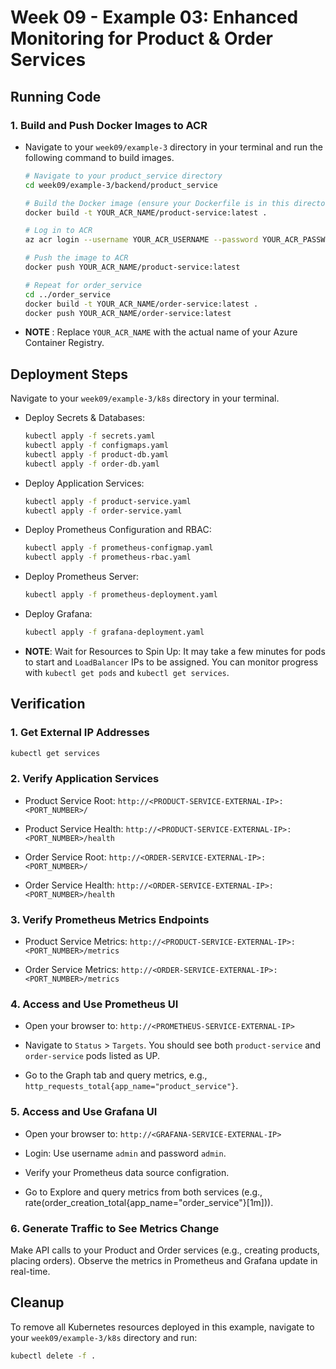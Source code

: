# Week 09 - Example 03: Enhanced Monitoring for Product & Order Services

## Running Code

### 1. Build and Push Docker Images to ACR

- Navigate to your `week09/example-3` directory in your terminal and run the following command to build images.

  ```bash
  # Navigate to your product_service directory
  cd week09/example-3/backend/product_service

  # Build the Docker image (ensure your Dockerfile is in this directory)
  docker build -t YOUR_ACR_NAME/product-service:latest .

  # Log in to ACR
  az acr login --username YOUR_ACR_USERNAME --password YOUR_ACR_PASSWORD

  # Push the image to ACR
  docker push YOUR_ACR_NAME/product-service:latest

  # Repeat for order_service
  cd ../order_service
  docker build -t YOUR_ACR_NAME/order-service:latest .
  docker push YOUR_ACR_NAME/order-service:latest
  ```

- **NOTE** : Replace `YOUR_ACR_NAME` with the actual name of your Azure Container Registry.

## Deployment Steps

Navigate to your `week09/example-3/k8s` directory in your terminal.

- Deploy Secrets & Databases:

  ```bash
  kubectl apply -f secrets.yaml
  kubectl apply -f configmaps.yaml
  kubectl apply -f product-db.yaml
  kubectl apply -f order-db.yaml
  ```

- Deploy Application Services:

  ```bash
  kubectl apply -f product-service.yaml
  kubectl apply -f order-service.yaml
  ```

- Deploy Prometheus Configuration and RBAC:

  ```bash
  kubectl apply -f prometheus-configmap.yaml
  kubectl apply -f prometheus-rbac.yaml
  ```

- Deploy Prometheus Server:

  ```bash
  kubectl apply -f prometheus-deployment.yaml
  ```

- Deploy Grafana:

  ```bash
  kubectl apply -f grafana-deployment.yaml
  ```

- **NOTE**: Wait for Resources to Spin Up: It may take a few minutes for pods to start and `LoadBalancer` IPs to be assigned. You can monitor progress with `kubectl get pods` and `kubectl get services`.

## Verification

### 1. Get External IP Addresses

```bash
kubectl get services
```

### 2. Verify Application Services

- Product Service Root: `http://<PRODUCT-SERVICE-EXTERNAL-IP>:<PORT_NUMBER>/`

- Product Service Health: `http://<PRODUCT-SERVICE-EXTERNAL-IP>:<PORT_NUMBER>/health`

- Order Service Root: `http://<ORDER-SERVICE-EXTERNAL-IP>:<PORT_NUMBER>/`

- Order Service Health: `http://<ORDER-SERVICE-EXTERNAL-IP>:<PORT_NUMBER>/health`

### 3. Verify Prometheus Metrics Endpoints

- Product Service Metrics: `http://<PRODUCT-SERVICE-EXTERNAL-IP>:<PORT_NUMBER>/metrics`

- Order Service Metrics: `http://<ORDER-SERVICE-EXTERNAL-IP>:<PORT_NUMBER>/metrics`

### 4. Access and Use Prometheus UI

- Open your browser to: `http://<PROMETHEUS-SERVICE-EXTERNAL-IP>`

- Navigate to `Status` > `Targets`. You should see both `product-service` and `order-service` pods listed as UP.

- Go to the Graph tab and query metrics, e.g., `http_requests_total{app_name="product_service"}`.

### 5. Access and Use Grafana UI

- Open your browser to: `http://<GRAFANA-SERVICE-EXTERNAL-IP>`

- Login: Use username `admin` and password `admin`.

- Verify your Prometheus data source configration.

- Go to Explore and query metrics from both services (e.g., rate(order_creation_total{app_name="order_service"}[1m])).

### 6. Generate Traffic to See Metrics Change

Make API calls to your Product and Order services (e.g., creating products, placing orders). Observe the metrics in Prometheus and Grafana update in real-time.

## Cleanup

To remove all Kubernetes resources deployed in this example, navigate to your `week09/example-3/k8s` directory and run:

```bash
kubectl delete -f .
```

